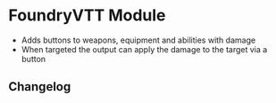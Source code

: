 
# FoundryVTT Module

- Adds buttons to weapons, equipment and abilities with damage
- When targeted the output can apply the damage to the target via a button

## Changelog
